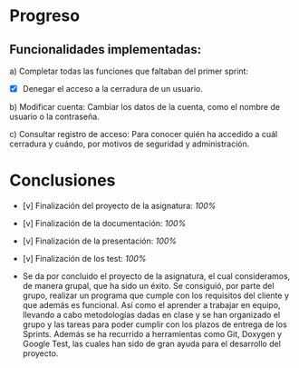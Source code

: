# Progreso

## Funcionalidades implementadas:
a) Completar todas las funciones que faltaban del primer sprint:
- [x] Denegar el acceso a la cerradura de un usuario.

b) Modificar cuenta: Cambiar los datos de la cuenta, como el nombre de usuario o la contraseña.

c) Consultar registro de acceso: Para conocer quién ha accedido a cuál cerradura y cuándo, por motivos de seguridad y administración.

# Conclusiones
- [v] Finalización del proyecto de la asignatura: *100%*
- [v] Finalización de la documentación: *100%*
- [v] Finalización de la presentación: *100%*
- [v] Finalización de los test: *100%*
           
- Se da por concluido el proyecto de la asignatura, el cual consideramos, de manera grupal, que ha sido un éxito.
Se  consiguió, por parte del grupo, realizar un programa que cumple con los requisitos del cliente y que además es funcional. Así como el aprender a trabajar en equipo, llevando a cabo metodologías dadas en clase y se han organizado el grupo y las tareas para poder cumplir con los plazos de entrega de los Sprints. Además se ha recurrido a herramientas como Git, Doxygen y Google Test, las cuales han sido de gran ayuda para el desarrollo del proyecto. 